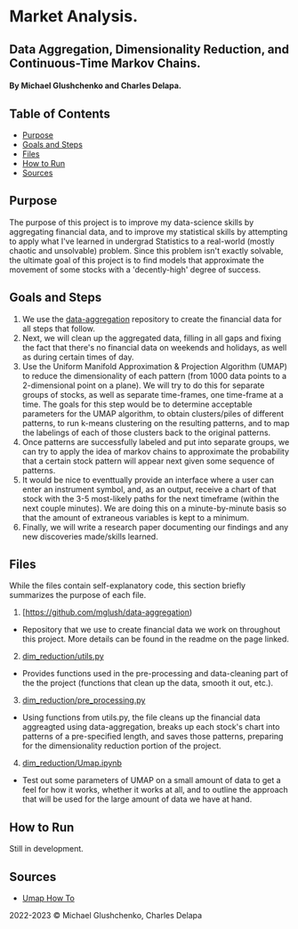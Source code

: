 # Market Analysis.
## Data Aggregation, Dimensionality Reduction, and Continuous-Time Markov Chains.
#### By Michael Glushchenko and Charles Delapa.

## Table of Contents
* [Purpose](https://github.com/mglush/market-analysis/blob/main/README.md#purpose)
* [Goals and Steps](https://github.com/mglush/market-analysis/blob/main/README.md#goals-and-steps)
* [Files](https://github.com/mglush/market-analysis/blob/main/README.md#files)
* [How to Run](https://github.com/mglush/market-analysis/blob/main/README.md#how-to-run)
* [Sources](https://github.com/mglush/market-analysis/blob/main/README.md#sources)

## Purpose
The purpose of this project is to improve my data-science skills by aggregating financial data, and to improve my statistical skills by attempting to apply what I've learned in undergrad Statistics to a real-world (mostly chaotic and unsolvable) problem. Since this problem isn't exactly solvable, the ultimate goal of this project is to find models that approximate the movement of some stocks with a 'decently-high' degree of success.

## Goals and Steps
1. We use the [data-aggregation](https://github.com/mglush/data-aggregation) repository to create the financial data for all steps that follow.
2. Next, we will clean up the aggregated data, filling in all gaps and fixing the fact that there's no financial data on weekends and holidays, as well as during certain times of day.
3. Use the Uniform Manifold Approximation & Projection Algorithm (UMAP) to reduce the dimensionality of each pattern (from 1000 data points to a 2-dimensional point on a plane). We will try to do this for separate groups of stocks, as well as separate time-frames, one time-frame at a time. The goals for this step would be to determine acceptable parameters for the UMAP algorithm, to obtain clusters/piles of different patterns, to run k-means clustering on the resulting patterns, and to map the labelings of each of those clusters back to the original patterns.
4. Once patterns are successfully labeled and put into separate groups, we can try to apply the idea of markov chains to approximate the probability that a certain stock pattern will appear next given some sequence of patterns.
5. It would be nice to eventtually provide an interface where a user can enter an instrument symbol, and, as an output, receive a chart of that stock with the 3-5 most-likely paths for the next timeframe (within the next couple minutes). We are doing this on a minute-by-minute basis so that the amount of extraneous variables is kept to a minimum.
6. Finally, we will write a research paper documenting our findings and any new discoveries made/skills learned.

## Files
While the files contain self-explanatory code, this section briefly summarizes the purpose of each file.
1. [https://github.com/mglush/data-aggregation)
* Repository that we use to create financial data we work on throughout this project. More details can be found in the readme on the page linked.
2. [dim_reduction/utils.py](https://github.com/glush-n-charles/market-analysis/blob/main/dim_reduction/utils.py)
* Provides functions used in the pre-processing and data-cleaning part of the the project (functions that clean up the data, smooth it out, etc.).
3. [dim_reduction/pre_processing.py](https://github.com/glush-n-charles/market-analysis/blob/main/dim_reduction/pre_processing.py)
* Using functions from utils.py, the file cleans up the financial data aggreagted using data-aggregation, breaks up each stock's chart into patterns of a pre-specified length, and saves those patterns, preparing for the dimensionality reduction portion of the project.
4. [dim_reduction/Umap.ipynb](https://github.com/glush-n-charles/market-analysis/blob/main/dim_reduction/Umap.ipynb)
* Test out some parameters of UMAP on a small amount of data to get a feel for how it works, whether it works at all, and to outline the approach that will be used for the large amount of data we have at hand.

## How to Run
Still in development.

## Sources
* [Umap How To](https://umap-learn.readthedocs.io/en/latest/index.html)

2022-2023 &copy; Michael Glushchenko, Charles Delapa
